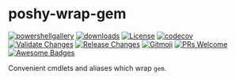 # poshy-wrap-gem

[![powershellgallery](https://img.shields.io/powershellgallery/v/poshy-wrap-gem.svg)](https://www.powershellgallery.com/packages/poshy-wrap-gem)
[![downloads](https://img.shields.io/powershellgallery/dt/poshy-wrap-gem.svg)](https://www.powershellgallery.com/packages/poshy-wrap-gem)
[![License](https://img.shields.io/github/license/pwshrc/poshy-wrap-gem)](./LICENSE.txt)
[![codecov](https://codecov.io/gh/pwshrc/poshy-wrap-gem/branch/main/graph/badge.svg)](https://codecov.io/gh/pwshrc/poshy-wrap-gem)
[![Validate Changes](https://github.com/pwshrc/poshy-wrap-gem/actions/workflows/validate.yml/badge.svg)](https://github.com/pwshrc/poshy-wrap-gem/actions/workflows/validate.yml)
[![Release Changes](https://github.com/pwshrc/poshy-wrap-gem/actions/workflows/release.yml/badge.svg)](https://github.com/pwshrc/poshy-wrap-gem/actions/workflows/release.yml)
[![Gitmoji](https://img.shields.io/badge/gitmoji-%20😜%20😍-FFDD67.svg?style=flat-square)](https://gitmoji.carloscuesta.me/)
[![PRs Welcome](https://img.shields.io/badge/PRs-welcome-brightgreen.svg?style=flat-square)](http://makeapullrequest.com)
[![Awesome Badges](https://img.shields.io/badge/badges-awesome-green.svg)](https://github.com/Naereen/badges)

Convenient cmdlets and aliases which wrap `gem`.

